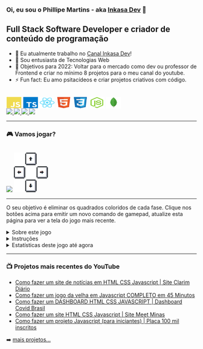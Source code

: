 ### Oi, eu sou o Phillipe Martins - aka [Inkasa Dev][youtube] 👋 

## Full Stack Software Developer e criador de conteúdo de programação

- 🔭 Eu atualmente trabalho no [Canal Inkasa Dev][youtube]!
- 🌱 Sou entusiasta de Tecnologias Web
- 🥅 Objetivos para 2022: Voltar para o mercado como dev ou professor de Frontend e criar no mínimo 8 projetos para o meu canal do youtube.
- ⚡ Fun fact: Eu amo psitacídeos e criar projetos criativos com código.

<div style="display: inline-block"><br>
  <img align="center" height="30" width="40" src="https://raw.githubusercontent.com/devicons/devicon/master/icons/javascript/javascript-plain.svg">
  <img align="center" height="30" width="40" src="https://raw.githubusercontent.com/devicons/devicon/master/icons/typescript/typescript-plain.svg">
  <img align="center" height="30" width="40" src="https://raw.githubusercontent.com/devicons/devicon/master/icons/react/react-original.svg">
  <img align="center" height="30" width="40" src="https://raw.githubusercontent.com/devicons/devicon/master/icons/html5/html5-original.svg">
  <img align="center" height="30" width="40" src="https://raw.githubusercontent.com/devicons/devicon/master/icons/css3/css3-original.svg">
  <img align="center" height="30" width="40" src="https://raw.githubusercontent.com/devicons/devicon/master/icons/nodejs/nodejs-original.svg">
  <img align="center" height="30" width="40" src="https://raw.githubusercontent.com/devicons/devicon/master/icons/mongodb/mongodb-original.svg">
</div>

<br />

<div> 
    <a href="https://www.youtube.com/inkasadev?sub_confirmation=1" target="_blank">
        <img src="https://img.shields.io/badge/YouTube-FF0000?style=for-the-badge&logo=youtube&logoColor=white" target="_blank">
    </a>
    <a href="https://instagram.com/inkasadev" target="_blank">
        <img src="https://img.shields.io/badge/-Instagram-%23E4405F?style=for-the-badge&logo=instagram&logoColor=white" target="_blank">
    </a>
    <a href="https://www.linkedin.com/in/phillipe-martins-b75b77228/" target="_blank">
        <img src="https://img.shields.io/badge/-LinkedIn-%230077B5?style=for-the-badge&logo=linkedin&logoColor=white" target="_blank">
    </a>
    <a href="https://play.google.com/store/apps/developer?id=Inkasa+Studios" target="_blank">
        <img src="https://img.shields.io/badge/Google_Play-414141?style=for-the-badge&logo=google-play&logoColor=white" target="_blank">
    </a> 
</div>

---

### 🎮 Vamos jogar?
<img src="https://git-readme-game.herokuapp.com/api/v1/game/image" width="400"/> 
<div style="display: inline-block"><br />
<img src="assets/blank.png" width="30"/><a href="https://git-readme-game.herokuapp.com/api/v1/game/controls?id=0"><img src="assets/up.png" width="30"/></a><br /><a href="https://git-readme-game.herokuapp.com/api/v1/game/controls?id=3"><img src="assets/left.png" width="30"/></a><img src="assets/blank.png" width="30"/><a href="https://git-readme-game.herokuapp.com/api/v1/game/controls?id=1"><img src="assets/right.png" width="30"/></a><br /><img src="assets/blank.png" width="30"/><a href="https://git-readme-game.herokuapp.com/api/v1/game/controls?id=2"><img src="assets/down.png" width="30"/></a>
</div>

---

O seu objetivo é eliminar os quadrados coloridos de cada fase. Clique nos botões acima para emitir um novo comando de gamepad, atualize esta página para ver a tela do jogo mais recente.

<details><summary>Sobre este jogo</summary>
  
Essa seção foi desenvolvida utilizando alguns conhecimentos que eu adquiri ao longo da minha jornada, onde trabalhei por alguns anos como desenvolvedor de jogos, desenvolvedor Full Stack e também com desenvolvimento de game engines.
</details>

<details><summary>Instruções</summary>
<div style="display: flex; align-items: center; gap: 10px">
<img src="assets/start.png"> Para passar de fase, você deve terminar a partida no quadrado de Start, que é onde toda fase começa também.
</div>
<div style="display: flex; align-items: center; gap: 10px">
<img src="assets/char.png"> Esse é você.
</div>
<div style="display: flex; align-items: center; gap: 10px">
<img src="assets/red.png"> Você pode passar 1 vez nesse quadrado.
</div>
<div style="display: flex; align-items: center; gap: 10px">
<img src="assets/yellow.png"> Você pode passar 2 vezes nesse quadrado.
</div>
<div style="display: flex; align-items: center; gap: 10px">
<img src="assets/green.png"> Você pode passar 3 vezes nesse quadrado.
</div>
<div style="display: flex; align-items: center; gap: 10px">
<img src="assets/inverse.png"> Move o personagem na direção oposta à que você quer ir.
</div>
<div style="display: flex; align-items: center; gap: 10px">
<img src="assets/leap.png"> Te empurra 2 quadrados em uma certa direção.
</div>
<div style="display: flex; align-items: center; gap: 10px">
<img src="assets/teleport.png"> Move o personagem para o outro teleporte na tela (são sempre dois na fase).
</div>  

</details>

<details><summary>Estatísticas deste jogo até agora</summary>
  <img src="https://git-readme-game.herokuapp.com/api/v1/game/status" width="200" />
</details>

----

### 📺 Projetos mais recentes do YouTube

<!-- YOUTUBE:START -->
- [Como fazer um site de notícias em HTML CSS Javascript | Site Clarim Diário](https://github.com/inkasadev/clarim-diario-starter-files)
- [Como fazer um jogo da velha em Javascript COMPLETO em 45 Minutos](https://github.com/inkasadev/jogo-da-velha-starter-files)
- [Como fazer um DASHBOARD HTML CSS JAVASCRIPT | Dashboard Covid Brasil](https://github.com/inkasadev/covid-brasil-starter-files)
- [Como fazer um site HTML CSS Javascript | Site Meet Minas](https://github.com/inkasadev/meet-minas-starter-files)
- [Como fazer um projeto Javascript (para iniciantes) | Placa 100 mil inscritos](https://github.com/inkasadev/placa100k-starter-files)
<!-- YOUTUBE:END -->

➡️ [mais projetos...](https://www.youtube.com/c/InkasaDev/playlists)

[youtube]: https://youtube.com/inkasadev/videos